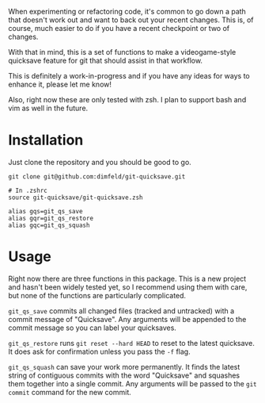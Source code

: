 
When experimenting or refactoring code, it's common to go down a path that
doesn't work out and want to back out your recent changes. This is, of course,
much easier to do if you have a recent checkpoint or two of changes.

With that in mind, this is a set of functions to make a videogame-style quicksave feature for git
that should assist in that workflow.

This is definitely a work-in-progress and if you have any ideas for
ways to enhance it, please let me know!

Also, right now these are only tested with zsh. I plan to support bash and vim
as well in the future.

# Installation

Just clone the repository and you should be good to go.

```
git clone git@github.com:dimfeld/git-quicksave.git

# In .zshrc
source git-quicksave/git-quicksave.zsh

alias gqs=git_qs_save
alias gqr=git_qs_restore
alias gqc=git_qs_squash
```

# Usage

Right now there are three functions in this package. This is a new project and hasn't been widely tested yet, so
I recommend using them with care, but none of the functions are particularly complicated.

`git_qs_save` commits all changed files (tracked and untracked) with a commit message of "Quicksave". Any arguments
will be appended to the commit message so you can label your quicksaves.

`git_qs_restore` runs `git reset --hard HEAD` to reset to the latest quicksave.
It does ask for confirmation unless you pass the `-f` flag.

`git_qs_squash` can save your work more permanently. It finds the latest string of contiguous commits
with the word "Quicksave" and squashes them together into a single commit. Any arguments will be passed
to the `git commit` command for the new commit.



